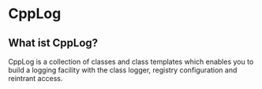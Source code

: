 #  CppLog

What ist CppLog?
----------------

CppLog is a collection of classes and class templates which enables you to build a logging facility with the class logger, registry configuration and reintrant access.
